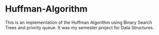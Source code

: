 # Huffman-Algorithm
This is an implementation of the Huffman Algorithm using Binary Search Trees and priority queue.
It was my semester project for Data Structures.

